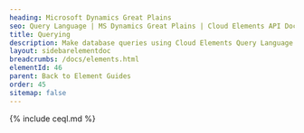 ```yaml
---
heading: Microsoft Dynamics Great Plains
seo: Query Language | MS Dynamics Great Plains | Cloud Elements API Docs
title: Querying
description: Make database queries using Cloud Elements Query Language.
layout: sidebarelementdoc
breadcrumbs: /docs/elements.html
elementId: 46
parent: Back to Element Guides
order: 45
sitemap: false
---
```


{% include ceql.md %}
